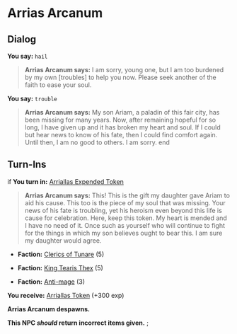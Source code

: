 # Arrias Arcanum
## Dialog

**You say:** `hail`



>**Arrias Arcanum says:** I am sorry, young one, but I am too burdened by my own [troubles] to help you now. Please seek another of the faith to ease your soul.

**You say:** `trouble`



>**Arrias Arcanum says:** My son Ariam, a paladin of this fair city, has been missing for many years. Now, after remaining hopeful for so long, I have given up and it has broken my heart and soul. If I could but hear news to know of his fate, then I could find comfort again. Until then, I am no good to others. I am sorry.
end

## Turn-Ins




if **You turn in:** [Arriallas Expended Token](/item/31493)


>**Arrias Arcanum says:** This! This is the gift my daughter gave Ariam to aid his cause. This too is the piece of my soul that was missing. Your news of his fate is troubling, yet his heroism even beyond this life is cause for celebration. Here, keep this token. My heart is mended and I have no need of it. Once such as yourself who will continue to fight for the things in which my son believes ought to bear this. I am sure my daughter would agree.


* __Faction:__ [Clerics of Tunare](/faction/226) (5)


* __Faction:__ [King Tearis Thex](/faction/279) (5)


* __Faction:__ [Anti-mage](/faction/5002) (3)


 **You receive:**  [Arriallas Token](/item/31495) (+300 exp)


**Arrias Arcanum despawns.**

**This NPC *should* return incorrect items given.**
;
